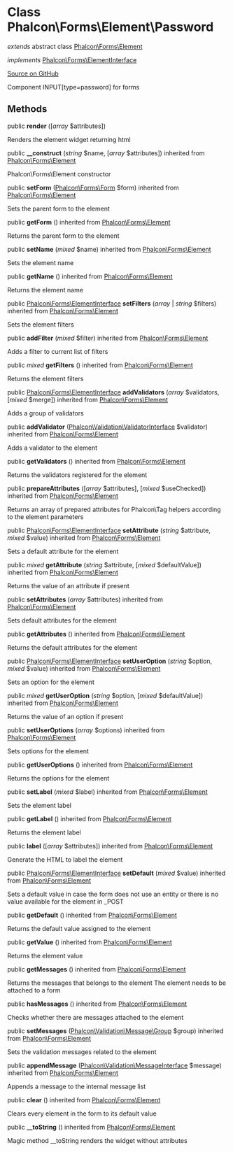# Class **Phalcon\\Forms\\Element\\Password**

*extends* abstract class [Phalcon\Forms\Element](/en/3.1/api/Phalcon_Forms_Element)

*implements* [Phalcon\Forms\ElementInterface](/en/3.1/api/Phalcon_Forms_ElementInterface)

<a href="https://github.com/phalcon/cphalcon/blob/master/phalcon/forms/element/password.zep" class="btn btn-default btn-sm">Source on GitHub</a>

Component INPUT[type=password] for forms


## Methods
public  **render** ([*array* $attributes])

Renders the element widget returning html



public  **__construct** (*string* $name, [*array* $attributes]) inherited from [Phalcon\Forms\Element](/en/3.1/api/Phalcon_Forms_Element)

Phalcon\\Forms\\Element constructor



public  **setForm** ([Phalcon\Forms\Form](/en/3.1/api/Phalcon_Forms_Form) $form) inherited from [Phalcon\Forms\Element](/en/3.1/api/Phalcon_Forms_Element)

Sets the parent form to the element



public  **getForm** () inherited from [Phalcon\Forms\Element](/en/3.1/api/Phalcon_Forms_Element)

Returns the parent form to the element



public  **setName** (*mixed* $name) inherited from [Phalcon\Forms\Element](/en/3.1/api/Phalcon_Forms_Element)

Sets the element name



public  **getName** () inherited from [Phalcon\Forms\Element](/en/3.1/api/Phalcon_Forms_Element)

Returns the element name



public [Phalcon\Forms\ElementInterface](/en/3.1/api/Phalcon_Forms_ElementInterface) **setFilters** (*array* | *string* $filters) inherited from [Phalcon\Forms\Element](/en/3.1/api/Phalcon_Forms_Element)

Sets the element filters



public  **addFilter** (*mixed* $filter) inherited from [Phalcon\Forms\Element](/en/3.1/api/Phalcon_Forms_Element)

Adds a filter to current list of filters



public *mixed* **getFilters** () inherited from [Phalcon\Forms\Element](/en/3.1/api/Phalcon_Forms_Element)

Returns the element filters



public [Phalcon\Forms\ElementInterface](/en/3.1/api/Phalcon_Forms_ElementInterface) **addValidators** (*array* $validators, [*mixed* $merge]) inherited from [Phalcon\Forms\Element](/en/3.1/api/Phalcon_Forms_Element)

Adds a group of validators



public  **addValidator** ([Phalcon\Validation\ValidatorInterface](/en/3.1/api/Phalcon_Validation_ValidatorInterface) $validator) inherited from [Phalcon\Forms\Element](/en/3.1/api/Phalcon_Forms_Element)

Adds a validator to the element



public  **getValidators** () inherited from [Phalcon\Forms\Element](/en/3.1/api/Phalcon_Forms_Element)

Returns the validators registered for the element



public  **prepareAttributes** ([*array* $attributes], [*mixed* $useChecked]) inherited from [Phalcon\Forms\Element](/en/3.1/api/Phalcon_Forms_Element)

Returns an array of prepared attributes for Phalcon\\Tag helpers
according to the element parameters



public [Phalcon\Forms\ElementInterface](/en/3.1/api/Phalcon_Forms_ElementInterface) **setAttribute** (*string* $attribute, *mixed* $value) inherited from [Phalcon\Forms\Element](/en/3.1/api/Phalcon_Forms_Element)

Sets a default attribute for the element



public *mixed* **getAttribute** (*string* $attribute, [*mixed* $defaultValue]) inherited from [Phalcon\Forms\Element](/en/3.1/api/Phalcon_Forms_Element)

Returns the value of an attribute if present



public  **setAttributes** (*array* $attributes) inherited from [Phalcon\Forms\Element](/en/3.1/api/Phalcon_Forms_Element)

Sets default attributes for the element



public  **getAttributes** () inherited from [Phalcon\Forms\Element](/en/3.1/api/Phalcon_Forms_Element)

Returns the default attributes for the element



public [Phalcon\Forms\ElementInterface](/en/3.1/api/Phalcon_Forms_ElementInterface) **setUserOption** (*string* $option, *mixed* $value) inherited from [Phalcon\Forms\Element](/en/3.1/api/Phalcon_Forms_Element)

Sets an option for the element



public *mixed* **getUserOption** (*string* $option, [*mixed* $defaultValue]) inherited from [Phalcon\Forms\Element](/en/3.1/api/Phalcon_Forms_Element)

Returns the value of an option if present



public  **setUserOptions** (*array* $options) inherited from [Phalcon\Forms\Element](/en/3.1/api/Phalcon_Forms_Element)

Sets options for the element



public  **getUserOptions** () inherited from [Phalcon\Forms\Element](/en/3.1/api/Phalcon_Forms_Element)

Returns the options for the element



public  **setLabel** (*mixed* $label) inherited from [Phalcon\Forms\Element](/en/3.1/api/Phalcon_Forms_Element)

Sets the element label



public  **getLabel** () inherited from [Phalcon\Forms\Element](/en/3.1/api/Phalcon_Forms_Element)

Returns the element label



public  **label** ([*array* $attributes]) inherited from [Phalcon\Forms\Element](/en/3.1/api/Phalcon_Forms_Element)

Generate the HTML to label the element



public [Phalcon\Forms\ElementInterface](/en/3.1/api/Phalcon_Forms_ElementInterface) **setDefault** (*mixed* $value) inherited from [Phalcon\Forms\Element](/en/3.1/api/Phalcon_Forms_Element)

Sets a default value in case the form does not use an entity
or there is no value available for the element in _POST



public  **getDefault** () inherited from [Phalcon\Forms\Element](/en/3.1/api/Phalcon_Forms_Element)

Returns the default value assigned to the element



public  **getValue** () inherited from [Phalcon\Forms\Element](/en/3.1/api/Phalcon_Forms_Element)

Returns the element value



public  **getMessages** () inherited from [Phalcon\Forms\Element](/en/3.1/api/Phalcon_Forms_Element)

Returns the messages that belongs to the element
The element needs to be attached to a form



public  **hasMessages** () inherited from [Phalcon\Forms\Element](/en/3.1/api/Phalcon_Forms_Element)

Checks whether there are messages attached to the element



public  **setMessages** ([Phalcon\Validation\Message\Group](/en/3.1/api/Phalcon_Validation_Message_Group) $group) inherited from [Phalcon\Forms\Element](/en/3.1/api/Phalcon_Forms_Element)

Sets the validation messages related to the element



public  **appendMessage** ([Phalcon\Validation\MessageInterface](/en/3.1/api/Phalcon_Validation_MessageInterface) $message) inherited from [Phalcon\Forms\Element](/en/3.1/api/Phalcon_Forms_Element)

Appends a message to the internal message list



public  **clear** () inherited from [Phalcon\Forms\Element](/en/3.1/api/Phalcon_Forms_Element)

Clears every element in the form to its default value



public  **__toString** () inherited from [Phalcon\Forms\Element](/en/3.1/api/Phalcon_Forms_Element)

Magic method __toString renders the widget without attributes




